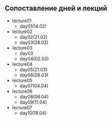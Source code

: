 ## Сопоставление дней и лекций

* lecture01
    + day01(14.02)
* lecture02
    + day02(21.02)
    + day03(28.02)
* lecture03
    + day03
    + day04(02.03)
* lecture04
    + day05(21.03)
    + day06(28.03)
* lecture05
    + day07(04.04)
* lecture06
    + day08(06.04)
    + day09(11.04)
* lecture07
    + day10(18.04)
